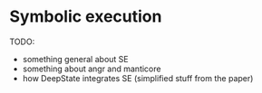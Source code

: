 # Symbolic execution

TODO:
- something general about SE
- something about angr and manticore
- how DeepState integrates SE (simplified stuff from the paper)

